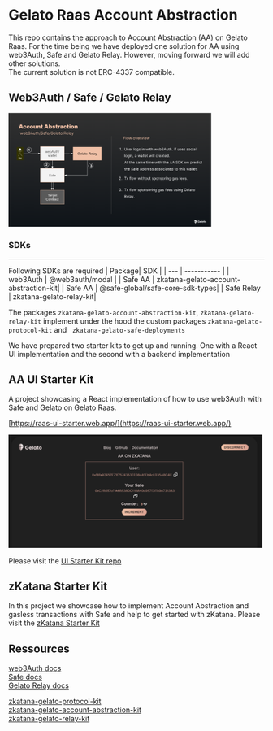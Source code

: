 # Gelato Raas Account Abstraction

This repo contains the approach to Account Abstraction (AA) on Gelato Raas. 
For the time being we have deployed one solution for AA using web3Auth, Safe and Gelato Relay. However, moving forward we will add other solutions.  
The current solution is not ERC-4337 compatible.

## Web3Auth / Safe / Gelato Relay

<img src="docs/aa-flow.png" width="400">

### SDKs
---
Following SDKs are required
| Package| SDK |
| --- | ----------- |
| web3Auth | @web3auth/modal |
| Safe AA | zkatana-gelato-account-abstraction-kit|
| Safe AA | @safe-global/safe-core-sdk-types|
| Safe Relay | zkatana-gelato-relay-kit|

The packages `zkatana-gelato-account-abstraction-kit`, `zkatana-gelato-relay-kit` implement under the hood the custom packages `zkatana-gelato-protocol-kit` and ` zkatana-gelato-safe-deployments`

We have prepared two starter kits to get up and running. One with a React UI implementation and the second with a backend implementation  


## AA UI Starter Kit  
 A project showcasing a React implementation of how to use web3Auth with Safe and Gelato on Gelato Raas.

 [https://raas-ui-starter.web.app/](https://raas-ui-starter.web.app/)

  <img src="docs/ui.png" width="500"/>

Please visit the [UI Starter Kit repo](https://github.com/gelatodigital/gelato-raas-aa-ui-starter)


## zKatana Starter Kit
In this project we showcase how to implement Account Abstraction and gasless transactions with Safe and help to get started with zKatana.
Please visit the [zKatana Starter Kit](https://github.com/gelatodigital/astar-zkatana-starter-kit)


## Ressources
[web3Auth docs](https://web3auth.io/docs)  
[Safe docs](https://docs.safe.global/getting-started/readme)  
[Gelato Relay docs](https://docs.gelato.network/developer-services/relay)  

[zkatana-gelato-protocol-kit](https://www.npmjs.com/package/zkatana-gelato-protocol-kit)  
[zkatana-gelato-account-abstraction-kit](https://www.npmjs.com/package/zkatana-gelato-account-abstraction-kit)  
[zkatana-gelato-relay-kit](https://www.npmjs.com/package/zkatana-gelato-relay-kit)  